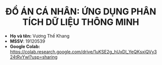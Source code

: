 # <center>ĐỒ ÁN CÁ NHÂN: ỨNG DỤNG PHÂN TÍCH DỮ LIỆU THÔNG MINH</center>

- **Họ và tên:** Vương Thế Khang
- **MSSV**: 19120539
- **Google Colab:** https://colab.research.google.com/drive/1uKSE2g_hUxDl_YeQKsxiQVy324tRvYwI?usp=sharing